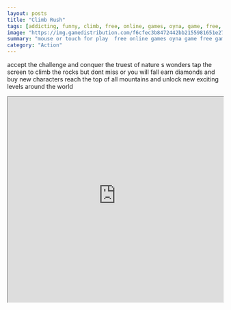 ```yaml
---
layout: posts
title: "Climb Rush"
tags: [addicting, funny, climb, free, online, games, oyna, game, free, games, play, play, games]
image: "https://img.gamedistribution.com/f6cfec3b8472442bb2155981651e2708-512x384.jpeg"
summary: "mouse or touch for play  free online games oyna game free games play play games"
category: "Action"
---
```


accept the challenge and conquer the truest of nature s wonders tap the screen to climb the rocks but dont miss or you will fall earn diamonds and buy new characters reach the top of all mountains and unlock new exciting levels around the world

<iframe width="100%" height="480px;" src="https://html5.gamedistribution.com/f6cfec3b8472442bb2155981651e2708/"></iframe>